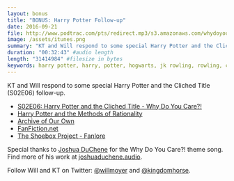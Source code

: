 ```yaml
---
layout: bonus
title: "BONUS: Harry Potter Follow-up"
date: 2016-09-21
file: http://www.podtrac.com/pts/redirect.mp3/s3.amazonaws.com/whydoyoucare.fm/Why+Do+You+Care+-+BONUS+-+Harry+Potter+Follow-up.mp3
image: /assets/itunes.png
summary: "KT and Will respond to some special Harry Potter and the Cliched Title follow-up."
duration: "00:32:43" #audio length
length: "31414984" #filesize in bytes
keywords: harry potter, harry, potter, hogwarts, jk rowling, rowling, cursed, child, dumbledore, snape, sirius
---
```


KT and Will respond to some special Harry Potter and the Cliched Title (S02E06) follow-up.

<ul>
  <li><a href="http://whydoyoucare.fm/s02e06">S02E06: Harry Potter and the Cliched Title - Why Do You Care?!</a></li>
  <li><a href="http://hpmor.com/">Harry Potter and the Methods of Rationality</a></li>
  <li><a href="http://archiveofourown.org/">Archive of Our Own</a></li>
  <li><a href="https://www.fanfiction.net/">FanFiction.net</a></li>
  <li><a href="http://fanlore.org/wiki/The_Shoebox_Project">The Shoebox Project - Fanlore</a></li>
 
</ul>

Special thanks to [Joshua DuChene](http://joshuaduchene.audio) for the Why Do You Care?! theme song. Find more of his work at [joshuaduchene.audio](http://joshuaduchene.audio).

Follow Will and KT on Twitter: [@willmoyer](https://twitter.com/willmoyer) and [@kingdomhorse](https://twitter.com/kingdomhorse).